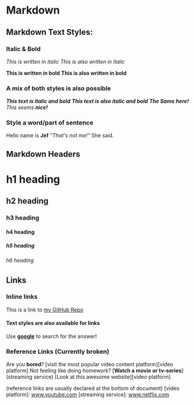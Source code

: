 # Markdown

## Markdown Text Styles:
### Italic & Bold
_This is written in italic_
*This is also written in italic*

**This is written in bold**
__This is also written in bold__

### A mix of both styles is also possible
**_This text is italic and bold_**
***This text is also italic and bold***
___The Same here!___
_This seems **nice!**_

### Style a word/part of sentence
Hello name is **Jef**
*"That's not me!"* She said.


## Markdown Headers
# h1 heading
## h2 heading
### h3 heading
#### h4 heading
##### h5 heading
###### h6 heading


## Links
### Inline links
This is a link to [my GitHub Repo](https://github.com/RobbeTh-PXL/1EAI-WT)

#### Text styles are also available for links
Use [**google**](www.google.com) to search for the answer!

### Reference Links (Currently broken)
Are you **bored**? [visit the most popular video content platform][video platform]
Not feeling like doing homework? [**Watch a movie or tv-series**](streaming service)
[Look at this awesome website][video platform]

(reference links are usually declared at the bottom of document)
[video platform]: www.youtube.com
[streaming service]: www.netflix.com
